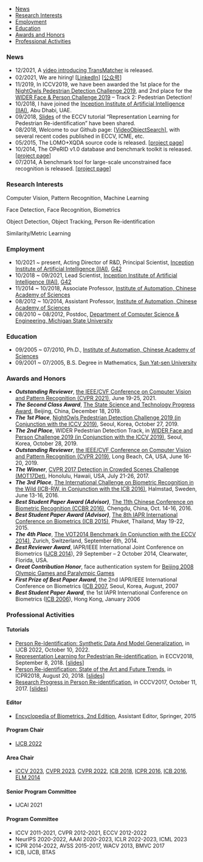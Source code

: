 
* [News](#News)
* [Research Interests](#research-interests)
* [Employment](#Employment)
* [Education](#Education)
* [Awards and Honors](#awards-and-Honors)
* [Professional Activities](#professional-activities)
 
### News 
 
* 12/2021, A [video introducing TransMatcher](https://slideslive.com/38966920) is released.
* 02/2021, We are hiring! [[LinkedIn](https://www.linkedin.com/hiring/jobs/2425922397/detail/)] [[公众号](https://mp.weixin.qq.com/s/G-Cja7ngMYskFyCj6CTVdg)]
* 11/2019, In ICCV2019, we have been awarded the 1st place for the [NightOwls Pedestrian Detection Challenge 2019](https://www.nightowls-dataset.org/nightowls-competition-2019/), and 2nd place for the [WIDER Face & Person Challenge 2019](https://wider-challenge.org/2019.html) – Track 2: Pedestrian Detection!
* 10/2018, I have joined the [Inception Institute of Artificial Intelligence (IIAI)](http://www.inceptioniai.org/), Abu Dhabi, UAE.
* 09/2018, [Slides](doc/prid.turtorial.eccv2018.pdf) of the ECCV tutorial “Representation Learning for Pedestrian Re-identification” have been shared.
* 08/2018, Welcome to our Github page: [[VideoObjectSearch](https://github.com/VideoObjectSearch)], with several recent codes published in ECCV, ICME, etc.
* 05/2015, The LOMO+XQDA source code is released. [[project page](projects/Person_Re-identification_by_Local_Maximal_Occurrence_Representation_and_Metric_Learning.md)]
* 10/2014, The OPeRID v1.0 database and benchmark toolkit is released. [[project page](projects/Open-set_Person_Re-identification_Database_and_Evaluation_v1.0.md)]
* 07/2014, A benchmark tool for large-scale unconstrained face recognition is released. [[project page](projects/Benchmark_of_Large-scale_Unconstrained_Face_Recognition.md)]

### Research Interests
Computer Vision, Pattern Recognition, Machine Learning

Face Detection, Face Recognition, Biometrics

Object Detection, Object Tracking, Person Re-identification

Similarity/Metric Learning

### Employment

* 10/2021 ~ present, Acting Director of R&D, Principal Scientist, [Inception Institute of Artificial Intelligence (IIAI)](http://www.inceptioniai.org/), [G42](https://g42.ai/)
* 10/2018 ~ 09/2021, Lead Scientist, [Inception Institute of Artificial Intelligence (IIAI)](http://www.inceptioniai.org/), [G42](https://g42.ai/)
* 11/2014 ~ 10/2018, Associate Professor, [Institute of Automation, Chinese Academy of Sciences](http://www.ia.ac.cn/)
* 08/2012 ~ 10/2014, Assistant Professor, [Institute of Automation, Chinese Academy of Sciences](http://www.ia.ac.cn/)
* 08/2010 ~ 08/2012, Postdoc, [Department of Computer Science & Engineering, Michigan State University](http://www.cse.msu.edu/)

### Education

* 09/2005 ~ 07/2010, Ph.D., [Institute of Automation, Chinese Academy of Sciences](http://www.ia.ac.cn/)
* 09/2001 ~ 07/2005, B.S. Degree in Mathematics, [Sun Yat-sen University](http://www.sysu.edu.cn/)

### Awards and Honors

* ***Outstanding Reviewer***, [the IEEE/CVF Conference on Computer Vision and Pattern Recognition (CVPR 2021)](http://cvpr2021.thecvf.com/node/184), June 19-25, 2021.
* ***The Second Class Award***, [The State Science and Technology Progress Award](http://www.most.gov.cn/ztzl/gjkxjsjldh/jldh2019/jldh19jlgg/202001/t20200103_150916.htm), Beijing, China, December 18, 2019.
* ***The 1st Place***, [NightOwls Pedestrian Detection Challenge 2019 (in Conjunction with the ICCV 2019)](https://sites.google.com/view/cvrsuad/), Seoul, Korea, October 27, 2019.
* ***The 2nd Place***, WIDER Pedestrian Detection Track, in [WIDER Face and Person Challenge 2019 (in Conjunction with the ICCV 2019)](http://wider-challenge.org/2019.html), Seoul, Korea, October 28, 2019.
* ***Outstanding Reviewer***, [the IEEE/CVF Conference on Computer Vision and Pattern Recognition (CVPR 2019)](http://cvpr2019.thecvf.com/files/CVPR_2019_Program_Guide.pdf), Long Beach, CA, USA, June 16-20, 2019.
* ***The Winner***, [CVPR 2017 Detection in Crowded Scenes Challenge (MOT17Det)](https://motchallenge.net/workshops/bmtt-pets2017/tracking.html), Honolulu, Hawaii, USA, July 21-26, 2017.
* ***The 3rd Place***, [The International Challenge on Biometric Recognition in the Wild (ICB-RW, in Conjunction with the ICB 2016)](http://icbrw.di.ubi.pt/), Halmstad, Sweden, June 13-16, 2016.
* ***Best Student Paper Award (Advisor)***, [The 11th Chinese Conference on Biometric Recognition (CCBR 2016)](http://www.wisesoft.com.cn/ccbr2016/), Chengdu, China, Oct. 14-16, 2016.
* ***Best Student Paper Award (Advisor)***, [The 8th IAPR International Conference on Biometrics (ICB 2015)](http://icb2015.org/), Phuket, Thailand, May 19-22, 2015.
* ***The 4th Place***, [The VOT2014 Benchmark (in Conjunction with the ECCV 2014)](http://votchallenge.net/vot2014/), Zurich, Switzerland, September 6th, 2014.
* ***Best Reviewer Award***, IAPR/IEEE International Joint Conference on Biometrics ([IJCB 2014](http://ijcb2014.org/)), 29 September – 2 October 2014, Clearwater, Florida, USA.
* ***Great Contribution Honor***, face authentication system for [Beijing 2008 Olympic Games and Paralympic Games](http://www.beijing2008.cn/English/)
* ***First Prize of Best Paper Award***, the 2nd IAPR/IEEE International Conference on Biometrics ([ICB 2007](http://image.korea.ac.kr/ICB2007/), Seoul, Korea, August, 2007
* ***Best Student Paper Award***, the 1st IAPR International Conference on Biometrics ([ICB 2006](http://www4.comp.polyu.edu.hk/~icba/)), Hong Kong, January 2006

### Professional Activities

#### Tutorials
* [Person Re-Identification: Synthetic Data And Model Generalization](https://ijcb2022.org/#/tutorials), in IJCB 2022, October 10, 2022.
* [Representation Learning for Pedestrian Re-identification](https://eccv2018.org/program/workshops_tutorials/), in ECCV2018, September 8, 2018. [[slides](doc/prid.turtorial.eccv2018.pdf)]
* [Person Re-identification: State of the Art and Future Trends](http://www.icpr2018.org/index.php?m=content&c=index&a=show&catid=47&id=6), in ICPR2018, August 20, 2018. [[slides](https://liaosc.files.wordpress.com/2019/01/prid.turtorial.icpr2018.pdf)]
* [Research Progress in Person Re-identification](https://mp.weixin.qq.com/s/sLrCdh5bqLWnduCSLMuRCg), in CCCV2017, October 11, 2017. [[slides](https://liaosc.files.wordpress.com/2019/01/prid.turtorial.cccv2017.pdf)]

#### Editor
* [Encyclopedia of Biometrics, 2nd Edition](http://refworks.springer.com/biometrics), Assistant Editor, Springer, 2015

#### Program Chair
* [IJCB 2022](https://ijcb2022.org/#/)

#### Area Chair
* [ICCV 2023](http://iccv2023.thecvf.com/), [CVPR 2023](http://cvpr2023.thecvf.com/), [CVPR 2022](http://cvpr2022.thecvf.com/), [ICB 2018](http://icb2018.org/), [ICPR 2016](http://www.icpr2016.org/site/), [ICB 2016](http://icb2016.hh.se/), [ELM 2014](http://elm2014.extreme-learning-machines.org/)

#### Senior Program Committee
* IJCAI 2021

#### Program Committee
* ICCV 2011-2021, CVPR 2012-2021, ECCV 2012-2022
* NeurIPS 2020-2022, AAAI 2020-2023, ICLR 2022-2023, ICML 2023
* ICPR 2014-2022, AVSS 2015-2017, WACV 2013, BMVC 2017
* ICB, IJCB, BTAS

<!-- #### Journal Reviewer
* IEEE Transactions: [TPAMI](http://www.computer.org/tpami), [TIP](http://www.signalprocessingsociety.org/publications/periodicals/image-processing/), [TNNLS](http://cis.ieee.org/ieee-transactions-on-neural-networks-and-learning-systems.html), [TSMC-B](http://www.ieee-smc.org/publications/index.html), [TCSVT](http://tcsvt.polito.it/), [TIFS](http://www.signalprocessingsociety.org/publications/periodicals/forensics/), [TMM](https://signalprocessingsociety.org/publications-resources/ieee-transactions-multimedia)
* Elsevier Journals: [PR](http://ees.elsevier.com/pr/), [INS](http://ees.elsevier.com/ins/), [CVIU](http://ees.elsevier.com/cviu/), [IVC](http://www.journals.elsevier.com/image-and-vision-computing/), [Neurocomputing](http://www.journals.elsevier.com/neurocomputing/)
* Springer Journals: [IJCV](http://www.springer.com/computer/image+processing/journal/11263), [MVAP](http://www.springer.com/computer/image+processing/journal/138), [SIVP](http://www.springer.com/engineering/signals/journal/11760)
* Others:  [Sensors](http://www.mdpi.com/journal/sensors), [JIVP](http://jivp.eurasipjournals.com/) -->
